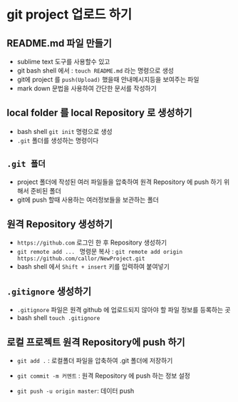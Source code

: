# git project 업로드 하기

## README.md 파일 만들기
* sublime text 도구를 사용할수 있고
* git bash shell 에서 : `touch README.md` 라는 명령으로 생성
* git에 project 를 `push(Upload)` 했을때 안내메시지등을 보여주는 파일
* mark down 문법을 사용하여 간단한 문서를 작성하기

## local folder 를 local Repository 로 생성하기
* bash shell `git init` 명령으로 생성
* `.git` 폴더를 생성하는 명령이다

## `.git 폴더`
* project 폴더에 작성된 여러 파일들을 압축하여 원격 Repository 에 push 하기 위해서 준비된 폴더
* git에 push 할때 사용하는 여러정보들을 보관하는 폴더

## 원격 Repository 생성하기
* `https://github.com` 로그인 한 후 Repository 생성하기
* `git remote add ... ` 명령문 복사 : `git remote add origin https://github.com/callor/NewProject.git`
* bash shell 에서 `Shift + insert` 키를 입력하여 붙여넣기

## `.gitignore` 생성하기
* `.gitignore` 파일은 원격 github 에 업로드되지 않아야 할 파일 정보를 등록하는 곳
* bash shell `touch .gitignore`

## 로컬 프로젝트 원격 Repository에 push 하기

* `git add .` : 로컬폴더 파일을 압축하여 .git 폴더에 저장하기 

* `git commit -m 커멘트` : 원격 Repository 에 push 하는 정보 설정
* `git push -u origin master`: 데이터 push 
